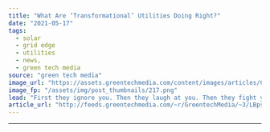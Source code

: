 ```yaml
---
title: "What Are ‘Transformational’ Utilities Doing Right?"
date: "2021-05-17"
tags: 
  - solar
  - grid edge
  - utilities
  - news,
  - green tech media
source: "green tech media"
image_url: "https://assets.greentechmedia.com/content/images/articles/ConEdison_Solar_Install_XL.jpg"
image_fp: "/assets/img/post_thumbnails/217.png"
lead: "First they ignore you. Then they laugh at you. Then they fight you. Then they transform? This week -  a look at some positive trends guiding the utility sector. What are power providers that are leading the energy transition doing right? We’re joined b ..."
article_url: "http://feeds.greentechmedia.com/~r/GreentechMedia/~3/LBpsN2l0lb4/what-are-transformational-utilities-doing-right"
---
```


---
